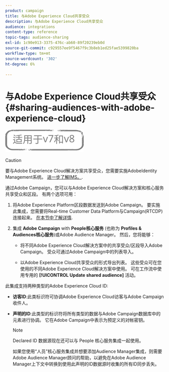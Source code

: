 ```yaml
---
product: campaign
title: 与Adobe Experience Cloud共享受众
description: 与Adobe Experience Cloud共享受众
audience: integrations
content-type: reference
topic-tags: audience-sharing
exl-id: 1c90e913-3375-476c-ab60-89f20239eb0d
source-git-commit: c929557ee9f5467f9c3b8eb1ed25fae5399820ba
workflow-type: tm+mt
source-wordcount: '302'
ht-degree: 6%

---
```


# 与Adobe Experience Cloud共享受众{#sharing-audiences-with-adobe-experience-cloud}

![](../../assets/common.svg)

>[!CAUTION]
>
>要与Adobe Experience Cloud解决方案共享受众，您需要实施AdobeIdentity Management系统。 [进一步了解IMS。](../../integrations/using/about-adobe-id.md).

通过Adobe Campaign，您可以与Adobe Experience Cloud解决方案和核心服务共享受众和区段。 有两个选项可用：

1. 将Adobe Experience Platform区段数据发送到Adobe Campaign。 要实施此集成，您需要将Real-time Customer Data Platform与Campaign(RTCDP)连接起来。 [在本节中了解详情](https://experienceleague.adobe.com/docs/experience-platform/destinations/catalog/email-marketing/adobe-campaign.html).

1. 集成 **Adobe Campaign** with **People核心服务** (也称为 **Profiles &amp; Audiences核心服务**)或Adobe Audience Manager。 然后，您将能够：

   * 将不同Adobe Experience Cloud解决方案中的共享受众/区段导入Adobe Campaign。 受众可通过Adobe Campaign中的列表导入。

   * 以Adobe Experience Cloud共享受众的形式导出列表。 这些受众可在您使用的不同Adobe Experience Cloud解决方案中使用。 可在工作流中使用专用的 **[!UICONTROL Update shared audience]** 活动。

此集成支持两种类型的Adobe Experience Cloud ID:

* **访客ID**:此类标识符可协调Adobe Experience Cloud访客与Adobe Campaign收件人。
* **声明的ID**:此类型的标识符将所有类型的数据与Adobe Campaign数据库中的元素进行协调。 它在Adobe Campaign中表示为预定义的对帐密钥。

   >[!NOTE]
   >
   > Declared ID 数据源现在还可以与 People 核心服务集成一起使用。
   >
   >如果您使用“人员”核心服务集成并想要添加Audience Manager集成，则需要Adobe Audience Manager顾问的帮助，以避免在Adobe Audience Manager上下文中转换到使用此声明的ID数据源时收集的所有ID同步丢失。
